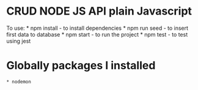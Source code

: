 # CRUD NODE JS API plain Javascript

To use:
    * npm install
        - to install dependencies
    * npm run seed
        - to insert first data to database
    * npm start
        - to run the project
    * npm test
        - to test using jest

# Globally packages I installed

    * nodemon

